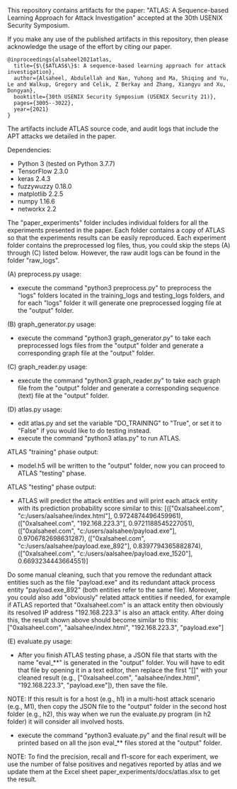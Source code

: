 This repository contains artifacts for the paper:
"ATLAS: A Sequence-based Learning Approach for Attack Investigation" accepted at the 30th USENIX Security Symposium.

If you make any use of the published artifacts in this repository, then please acknowledge the usage of the effort by citing our paper.<br>
```
@inproceedings{alsaheel2021atlas,
  title={$\{$ATLAS$\}$: A sequence-based learning approach for attack investigation},
  author={Alsaheel, Abdulellah and Nan, Yuhong and Ma, Shiqing and Yu, Le and Walkup, Gregory and Celik, Z Berkay and Zhang, Xiangyu and Xu, Dongyan},
  booktitle={30th USENIX Security Symposium (USENIX Security 21)},
  pages={3005--3022},
  year={2021}
}
```

The artifacts include ATLAS source code, and audit logs that include the APT attacks we detailed in the paper.

Dependencies:
- Python 3 (tested on Python 3.7.7)
- TensorFlow 2.3.0
- keras 2.4.3
- fuzzywuzzy 0.18.0
- matplotlib 2.2.5
- numpy 1.16.6
- networkx 2.2


The "paper_experiments" folder includes individual folders for all the experiments presented in the paper.
Each folder contains a copy of ATLAS so that the experiments results can be easily reproduced.
Each experiment folder contains the preprocessed log files, thus, you could skip the steps (A) through (C) listed below. However, the raw audit logs can be found in the folder "raw_logs". 

(A) preprocess.py usage:
- execute the command "python3 preprocess.py"
to preprocess the "logs" folders located in the training_logs and testing_logs folders, and
for each "logs" folder it will generate one preprocessed logging file at the "output" folder.

(B) graph_generator.py usage:
- execute the command "python3 graph_generator.py"
to take each preprocessed logs files from the "output" folder and generate a corresponding graph file at the "output" folder.

(C) graph_reader.py usage:
- execute the command "python3 graph_reader.py"
to take each graph file from the "output" folder and generate a corresponding sequence (text) file at the "output" folder.

(D) atlas.py usage:
- edit atlas.py and set the variable "DO_TRAINING" to "True", or set it to "False" if you would like to do testing instead.
- execute the command "python3 atlas.py" to run ATLAS.

ATLAS "training" phase output:
- model.h5 will be written to the "output" folder, now you can proceed to ATLAS "testing" phase.

ATLAS "testing" phase output:
- ATLAS will predict the attack entities and will print each attack entity with its prediction probability score similar to this:
[(["0xalsaheel.com", "c:/users/aalsahee/index.html"], 0.9724874496459961), (["0xalsaheel.com", "192.168.223.3"], 0.9721188545227051), (["0xalsaheel.com", "c:/users/aalsahee/payload.exe"], 0.9706782698631287), (["0xalsaheel.com", "c:/users/aalsahee/payload.exe_892"], 0.8397794365882874), (["0xalsaheel.com", "c:/users/aalsahee/payload.exe_1520"], 0.6693234443664551)]

Do some manual cleaning, such that you remove the redundant attack entities such as the file "payload.exe" and its redundant
attack process entity "payload.exe_892" (both entities refer to the same file).
Moreover, you could also add "obviously" related attack entities if needed, for example
if ATLAS reported that "0xalsaheel.com" is an attack entity then obviously
its resolved IP address "192.168.223.3" is also an attack entity.
After doing this, the result shown above should become similar to this:
["0xalsaheel.com", "aalsahee/index.html", "192.168.223.3", "payload.exe"]

(E) evaluate.py usage:
- After you finish ATLAS testing phase, a JSON file that starts with the name "eval_**" is generated in the "output" folder.
You will have to edit that file by opening it in a text editor, then replace the first "[]" with your
cleaned result (e.g., ["0xalsaheel.com", "aalsahee/index.html", "192.168.223.3", "payload.exe"]), then save the file.

NOTE: If this result is for a host (e.g., h1) in a multi-host attack scenario (e.g., M1), then copy the JSON
file to the "output" folder in the second host folder (e.g., h2), this way when we run the
evaluate.py program (in h2 folder) it will consider all involved hosts.

- execute the command "python3 evaluate.py"
and the final result will be printed based on all the json eval_** files stored at the "output" folder.

NOTE: To find the precision, recall and f1-score for each experiment, we use the number of false positives and negatives reported by atlas and we update them at the Excel sheet paper_experiments/docs/atlas.xlsx to get the result.
